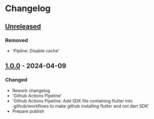 # Changelog

## [Unreleased]

### Removed

- 'Pipline: Disable cache'

## [1.0.0] - 2024-04-09

### Changed

- Rework changelog
- 'Github Actions Pipeline'
- 'Github Actions Pipeline: Add SDK file containing flutter into .github/workflows to make github installing flutter and not dart SDK'
- Prepare publish

[Unreleased]: https://github.com/inlavigo/gg_image_tools/compare/1.0.0...HEAD
[1.0.0]: https://github.com/inlavigo/gg_image_tools/tag/%tag

